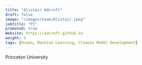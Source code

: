 ```yaml
---
title: "Alistair Adcroft"
draft: false
image: "/images/team/Alistair.jpeg"
jobtitle: "PI"
promoted: true
Website: https://adcroft.github.io
weight: 3
tags: [Ocean, Machine Learning, Climate Model Development]
---
```



Princeton University

